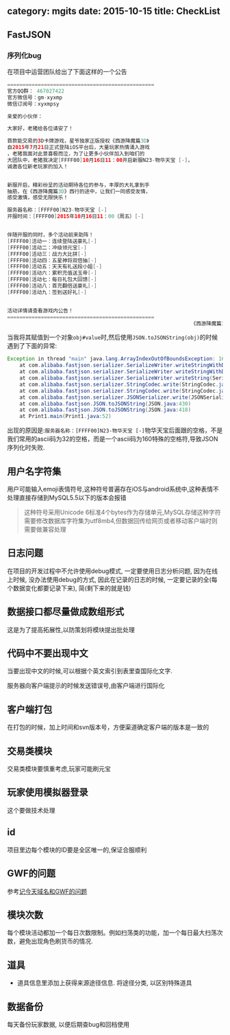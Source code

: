 category: mgits
date: 2015-10-15
title: CheckList
---

## FastJSON

### 序列化bug
在项目中运营团队给出了下面这样的一个公告
```java
================================================
官方QQ群： 467027422
官方微信号：gm-xyxmp
微信订阅号：xyxmpsy

亲爱的小伙伴：

大家好，老猪给各位请安了！

首款能交易的3D卡牌游戏，星爷独家正版授权《西游降魔篇3D》
自2015年7月21日正式登陆iOS平台后，大量玩家热情涌入游戏
，老猪我面对此景喜极而泣，为了让更多小伙伴加入到咱们的
大团队中，老猪我决定[FFFF00]10月16日11：00开启新服N23-物华天宝 [-]，
诚邀各位新老玩家的加入！


新服开启，精彩纷呈的活动期待各位的参与，丰厚的大礼拿到手
抽筋，在《西游降魔篇3D》西行的途中，让我们一同感受友情，
感受激情，感受无限快乐！

服务器名称：[FFFF00]N23-物华天宝 [-]
开服时间：[FFFF00]2015年10月16日11：00（周五）[-]


伴随开服的同时，多个活动前来助阵！
[FFFF00]活动一：连续登陆送豪礼[-]
[FFFF00]活动二：冲级领元宝[-]
[FFFF00]活动三：战力大比拼[-]
[FFFF00]活动四：五星神将双倍抽[-]
[FFFF00]活动五：天天有礼送段小姐[-]
[FFFF00]活动六：累积充值送玉帝[-]
[FFFF00]活动七：每日礼包大回馈[-]
[FFFF00]活动八：首充翻倍送豪礼[-]
[FFFF00]活动九：签到送好礼[-]


活动详情请查看游戏内公告！
================================================
                                                            《西游降魔篇3D》运营团队
```
当我将其赋值到一个对象`obj#value`时,然后使用`JSON.toJSONString(obj)`的时候遇到了下面的异常:
```java
Exception in thread "main" java.lang.ArrayIndexOutOfBoundsException: 160
	at com.alibaba.fastjson.serializer.SerializeWriter.writeStringWithDoubleQuote(SerializeWriter.java:868)
	at com.alibaba.fastjson.serializer.SerializeWriter.writeStringWithDoubleQuote(SerializeWriter.java:602)
	at com.alibaba.fastjson.serializer.SerializeWriter.writeString(SerializeWriter.java:1366)
	at com.alibaba.fastjson.serializer.StringCodec.write(StringCodec.java:49)
	at com.alibaba.fastjson.serializer.StringCodec.write(StringCodec.java:34)
	at com.alibaba.fastjson.serializer.JSONSerializer.write(JSONSerializer.java:369)
	at com.alibaba.fastjson.JSON.toJSONString(JSON.java:430)
	at com.alibaba.fastjson.JSON.toJSONString(JSON.java:418)
	at Print1.main(Print1.java:52)
```
出现的原因是:`服务器名称：[FFFF00]N23-物华天宝 [-]`物华天宝后面跟的空格，不是我们常用的ascii码为32的空格，而是一个ascii码为160特殊的空格符,导致JSON序列化时失败.

## 用户名字符集
用户可能输入emoji表情符号,这种符号普遍存在iOS与android系统中,这种表情不处理直接存储到MySQL5.5以下的版本会报错
> 这种符号采用Unicode 6标准4个bytes作为存储单元,MySQL存储这种字符需要修改数据库字符集为utf8mb4,但数据回传给网页或者移动客户端时则需要做兼容处理

## 日志问题
在项目的开发过程中不允许使用debug模式, 一定要使用日志分析问题, 因为在线上时候, 没办法使用debug的方式, 因此在记录的日志的时候, 一定要记录的全(每个数据变化都要记录下来), 简(剩下来的就是钱)


## 数据接口都尽量做成数组形式
这是为了提高拓展性,以防策划将模块提出批处理

## 代码中不要出现中文
当要出现中文的时候,可以根据个英文索引到表里查国际化文字.

服务器向客户端提示的时候发送错误号,由客户端进行国际化

## 客户端打包
在打包的时候，加上时间和svn版本号，方便渠道确定客户端的版本是一致的

## 交易类模块
交易类模块要慎重考虑,玩家可能刷元宝

## 玩家使用模拟器登录
这个要做技术处理

## id
项目里边每个模块的ID要是全区唯一的,保证合服顺利

## GWF的问题
参考[记今天域名和GWF的问题](http://blog.zhukunqian.com/?p=1377)

## 模块次数
每个模块活动都加一个每日次数限制。例如扫荡类的功能，加一个每日最大扫荡次数，避免出现角色刷货币的情况.

## 道具
* 道具信息里添加上获得来源途径信息. 将途径分类, 以区别特殊道具 

## 数据备份
每天备份玩家数据, 以便后期查bug和回档使用